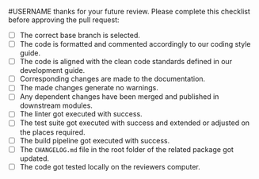 #USERNAME thanks for your future review. Please complete this checklist before approving the pull request:

- [ ]  The correct base branch is selected.
- [ ]  The code is formatted and commented accordingly to our coding style guide.
- [ ]  The code is aligned with the clean code standards defined in our development guide.
- [ ]  Corresponding changes are made to the documentation.
- [ ]  The made changes generate no warnings.
- [ ]  Any dependent changes have been merged and published in downstream modules.
- [ ]  The linter got executed with success.
- [ ]  The test suite got executed with success and extended or adjusted on the places required.
- [ ]  The build pipeline got executed with success.
- [ ]  The `CHANGELOG.md` file in the root folder of the related package got updated.
- [ ]  The code got tested locally on the reviewers computer.

